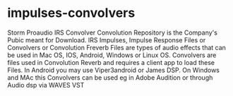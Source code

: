 # impulses-convolvers
Storm Proaudio IRS Convolver Convolution Repository is the Company's Pubic meant for Download.
IRS Impulses, Impulse Response Files or Convolvers or Convolution Freverb Files are types of audio effects 
that can be used in Mac OS, IOS, Android, Windows or Linux OS. Convolvers are files used in
Convolution Reverb and requires a client app to load these Files. In Android you may use Viper3android or James DSP.
On Windows and MAc this Convolvers can be used eg in Adobe Audition or through Audio dsp via WAVES VST
